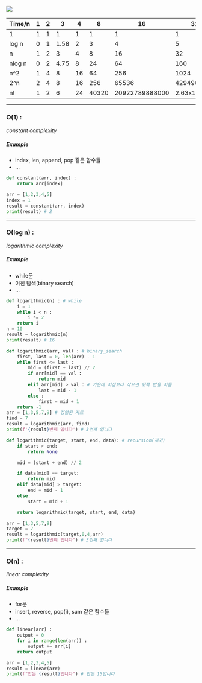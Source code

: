 ![](https://i0.wp.com/hanamon.kr/wp-content/uploads/2021/07/Big-O-Complexity-Chart.png?resize=1080%2C723&ssl=1)

|Time/n|1|2|3|4|8|16|32|64|1000|
|--|--|--|--|--|--|--|--|--|--|
|1|1|1|1|1|1|1|1|1|1|
|log n|0|1|1.58|2|3|4|5|6|9.97| 
|n|1|2|3|4|8|16|32|64|1000| 
|nlog n|0|2|4.75|8|24|64|160|384|9966| 
|n^2|1|4|8|16|64|256|1024|4096|10^6| 
|2^n|2|4|8|16|256|65536|4294967296|1.844x10^19|1.07x10^301| 
|n!|1|2|6|24|40320|20922789888000|2.63x10^35|1.27x10^89|4.02x10^2567| 

***
### O(1) :

*constant complexity*

##### Example
- index, len, append, pop 같은 함수들
- ...

```python
def constant(arr, index) :
    return arr[index]

arr = [1,2,3,4,5]
index = 1
result = constant(arr, index)
print(result) # 2
```

***
### O(log n) :

*logarithmic complexity*

##### Example
- while문
- 이진 탐색(binary search)
- ...


```python
def logarithmic(n) : # while
    i = 1
    while i < n :
        i *= 2
    return i 
n = 10
result = logarithmic(n)
print(result) # 16
```

```python
def logarithmic(arr, val) : # binary_search
    first, last = 0, len(arr) - 1
    while first <= last :
        mid = (first + last) // 2
        if arr[mid] == val :
            return mid
        elif arr[mid] > val : # 가운데 지점보다 작으면 뒤쪽 반을 자름
            last = mid - 1
        else :
            first = mid + 1
    return -1
arr = [1,3,5,7,9] # 정렬된 자료
find = 7
result = logarithmic(arr, find)
print(f'{result}번째 입니다') # 3번쨰 입니다
```

```python
def logarithmic(target, start, end, data): # recursion(재귀)
    if start > end:
        return None

    mid = (start + end) // 2

    if data[mid] == target:
        return mid
    elif data[mid] > target:
        end = mid - 1
    else:
        start = mid + 1        

    return logarithmic(target, start, end, data)

arr = [1,3,5,7,9]
target = 7
result = logarithmic(target,0,4,arr)
print(f"{result}번쨰 입니다") # 3번째 입니다
```

***
### O(n) :

*linear complexity*

##### Example

- for문
- insert, reverse, pop(i), sum 같은 함수들
- ...

```python
def linear(arr) :
    output = 0
    for i in range(len(arr)) :
        output += arr[i]
    return output

arr = [1,2,3,4,5]
result = linear(arr)
print(f"합은 {result}입니다") # 합은 15입니다
```